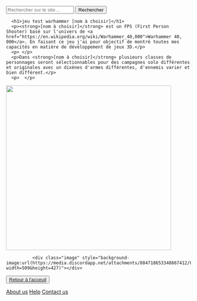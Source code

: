 <html lang="fr">
    <head>
        <link rel="stylesheet" type="text/css" href="style.css">
        <meta charset="utf-8">
        <title>Maeve's site UwU/Jeux Vidéos</title>
        <link rel="icon" type="image/png" sizes="16x16" href="https://media.discordapp.net/attachments/884718653348667412/885860324513828925/favicon.png?width=427&height=427">
    </head>

  <body>
<form>
<input type="text" id="input" name="input" placeholder="Rechercher sur le site…">
<input type="button" id="bouton" value="Rechercher" onclick="controle()">
</form>
      
      <h1>jeu test warhammer [nom à choisir]</h1>
      <p><strong>[nom à choisir]</strong> est un FPS (First Person Shooter) basé sur l'univers de <a href="https://en.wikipedia.org/wiki/Warhammer_40,000">Warhammer 40, 000</a>. En faisant ce jeu j'ai pour objectif de montré toutes mes capacités en matière de développement de jeux 3D.</p>
      <p> </p>
      <p>Dans <strong>[nom à choisir]</strong> plusieurs classes de personnages seront sélectionnables pour des campagnes solo différentes et originales avec un dixènes d'armes différentes, d'ennemis varier et bien différent.</p>
      <p>  </p>
<div class="conteneur-flexbox">
  <div class="box">
    <p class="click"></p>
    <!--le lien vers la grande image qui sera affichée lors du clic sur la vignette carrée -->
      <a class="displayed" href="https://media.discordapp.net/attachments/884718653348667412/885045909946241054/Screenshot_1.png?width=694&height=390" data-lightbox="image-1">
        <!--le lien vers la petite image carrée qui sert de vignette -->
      <img class="displayed" src="https://media.discordapp.net/attachments/884718653348667412/885045909946241054/Screenshot_1.png?width=694&height=390" style="width: 450px;"></a>
  </div>
 
              <div class="image" style="background-image:url(https://media.discordapp.net/attachments/884718653348667412/885540768163442688/totalement_2.png?width=509&height=427)"></div>
    
</div>
    <p></p>
    <button><a href="https://maevebestdev.github.io/Main_Page/">Retour à l'acceuil</a></button>
<p> </p>
    <a href="https://maevebestdev.github.io/About_Us/">About us</a>
    <a href="https://maevebestdev.github.io/Help/">Help</a>
    <a href="https://maevebestdev.github.io/Contact_Us/">Contact us</a>
<script src="script.js"></script>
